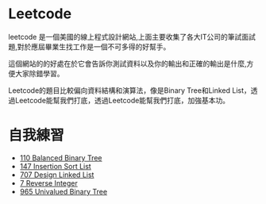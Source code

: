 # Leetcode
leetcode 是一個美國的線上程式設計網站,上面主要收集了各大IT公司的筆試面試題,對於應屆畢業生找工作是一個不可多得的好幫手。

這個網站的的好處在於它會告訴你測試資料以及你的輸出和正確的輸出是什麼,方便大家除錯學習。

Leetcode的題目比較偏向資料結構和演算法，像是Binary Tree和Linked List，透過Leetcode能幫我們打底，透過Leetcode能幫我們打底，加強基本功。

# 自我練習
* [110 Balanced Binary Tree](https://github.com/jason880111/My-learning-note/blob/master/leetcode/110_Balanced%20Binary%20Tree_06170131.py)
* [147 Insertion Sort List](https://github.com/jason880111/My-learning-note/blob/master/leetcode/147_Insertion%20Sort%20List_06170137.py)
* [707 Design Linked List](https://github.com/jason880111/My-learning-note/blob/master/leetcode/707_Design%20Linked%20List_06170137.py)
* [7 Reverse Integer](https://github.com/jason880111/My-learning-note/blob/master/leetcode/7_Reverse%20Integer_06170233.py)
* [965 Univalued Binary Tree](https://github.com/jason880111/My-learning-note/blob/master/leetcode/965_Univalued%20Binary%20Tree_06170233.py)
